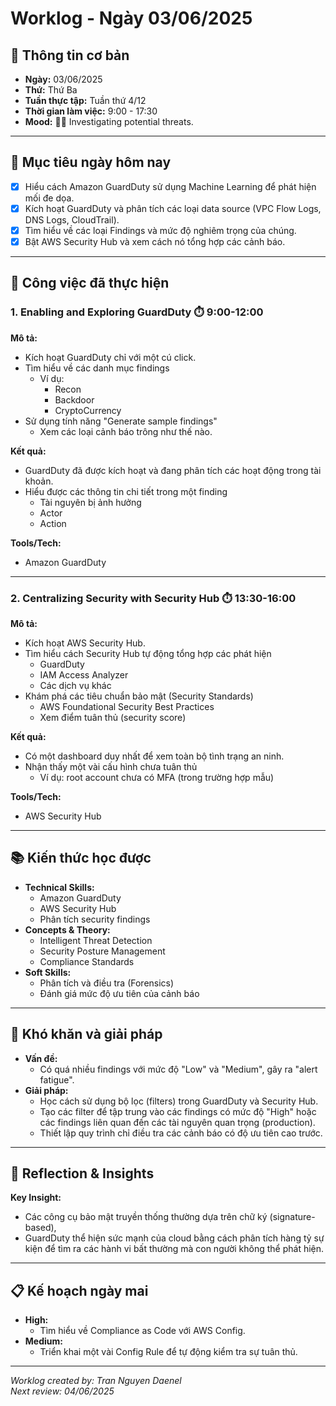 # Worklog - Ngày 03/06/2025

## 📅 Thông tin cơ bản

- **Ngày:** 03/06/2025  
- **Thứ:** Thứ Ba  
- **Tuần thực tập:** Tuần thứ 4/12  
- **Thời gian làm việc:** 9:00 - 17:30  
- **Mood:** 🕵️‍♂️ Investigating potential threats.

---

## 🎯 Mục tiêu ngày hôm nay

- [x] Hiểu cách Amazon GuardDuty sử dụng Machine Learning để phát hiện mối đe dọa.
- [x] Kích hoạt GuardDuty và phân tích các loại data source (VPC Flow Logs, DNS Logs, CloudTrail).
- [x] Tìm hiểu về các loại Findings và mức độ nghiêm trọng của chúng.
- [x] Bật AWS Security Hub và xem cách nó tổng hợp các cảnh báo.

---

## 💼 Công việc đã thực hiện

### 1. Enabling and Exploring GuardDuty ⏱️ 9:00-12:00

**Mô tả:**
- Kích hoạt GuardDuty chỉ với một cú click.
- Tìm hiểu về các danh mục findings  
    - Ví dụ:  
        - Recon  
        - Backdoor  
        - CryptoCurrency
- Sử dụng tính năng "Generate sample findings"  
    - Xem các loại cảnh báo trông như thế nào.

**Kết quả:**
- GuardDuty đã được kích hoạt và đang phân tích các hoạt động trong tài khoản.
- Hiểu được các thông tin chi tiết trong một finding  
    - Tài nguyên bị ảnh hưởng  
    - Actor  
    - Action

**Tools/Tech:**  
- Amazon GuardDuty

---

### 2. Centralizing Security with Security Hub ⏱️ 13:30-16:00

**Mô tả:**
- Kích hoạt AWS Security Hub.
- Tìm hiểu cách Security Hub tự động tổng hợp các phát hiện  
    - GuardDuty  
    - IAM Access Analyzer  
    - Các dịch vụ khác
- Khám phá các tiêu chuẩn bảo mật (Security Standards)  
    - AWS Foundational Security Best Practices  
    - Xem điểm tuân thủ (security score)

**Kết quả:**
- Có một dashboard duy nhất để xem toàn bộ tình trạng an ninh.
- Nhận thấy một vài cấu hình chưa tuân thủ  
    - Ví dụ: root account chưa có MFA (trong trường hợp mẫu)

**Tools/Tech:**  
- AWS Security Hub

---

## 📚 Kiến thức học được

- **Technical Skills:**  
    - Amazon GuardDuty  
    - AWS Security Hub  
    - Phân tích security findings
- **Concepts & Theory:**  
    - Intelligent Threat Detection  
    - Security Posture Management  
    - Compliance Standards
- **Soft Skills:**  
    - Phân tích và điều tra (Forensics)  
    - Đánh giá mức độ ưu tiên của cảnh báo

---

## 🚧 Khó khăn và giải pháp

- **Vấn đề:**  
    - Có quá nhiều findings với mức độ "Low" và "Medium", gây ra "alert fatigue".
- **Giải pháp:**  
    - Học cách sử dụng bộ lọc (filters) trong GuardDuty và Security Hub.  
    - Tạo các filter để tập trung vào các findings có mức độ "High" hoặc các findings liên quan đến các tài nguyên quan trọng (production).  
    - Thiết lập quy trình chỉ điều tra các cảnh báo có độ ưu tiên cao trước.

---

## 💭 Reflection & Insights

**Key Insight:**  
- Các công cụ bảo mật truyền thống thường dựa trên chữ ký (signature-based),  
- GuardDuty thể hiện sức mạnh của cloud bằng cách phân tích hàng tỷ sự kiện để tìm ra các hành vi bất thường mà con người không thể phát hiện.

---

## 📋 Kế hoạch ngày mai

- **High:**  
    - Tìm hiểu về Compliance as Code với AWS Config.
- **Medium:**  
    - Triển khai một vài Config Rule để tự động kiểm tra sự tuân thủ.

---

*Worklog created by: Tran Nguyen Daenel*  
*Next review: 04/06/2025*